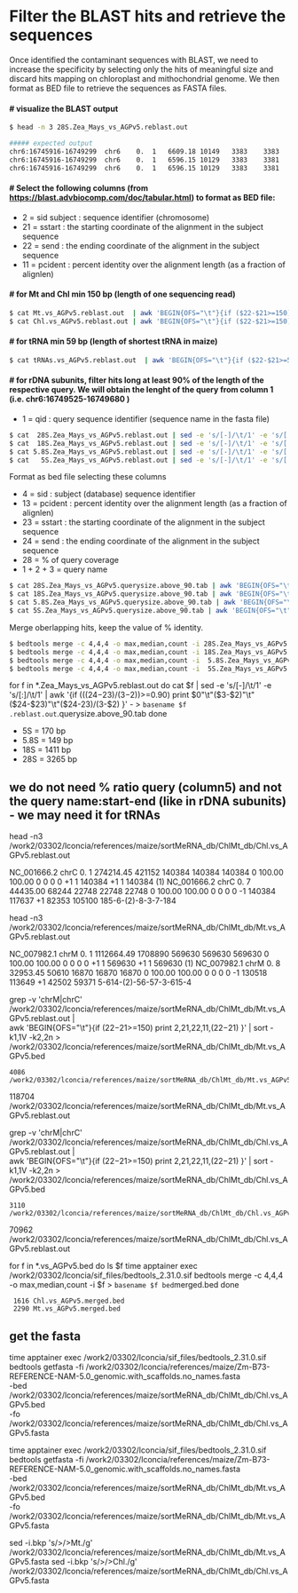 # Filter the BLAST hits and retrieve the sequences 

Once identified the contaminant sequences with BLAST, we need to increase the specificity by selecting only the hits of meaningful size and discard hits mapping on chloroplast and mithochondrial genome.
We then format as BED file to retrieve the sequences as FASTA files.
#### #   visualize the BLAST output
```bash
$ head -n 3 28S.Zea_Mays_vs_AGPv5.reblast.out

##### expected output
chr6:16745916-16749299	chr6	0.	1	6609.18	10149	3383	3383	3383	0	100.00	100.00	0	0	0	0	+1	1	3383	+1	16745917	16749299	(1)
chr6:16745916-16749299	chr6	0.	1	6596.15	10129	3383	3381	3381	1	99.94	99.94	0	0	1	1	+1	1	3383	+1	17223070	17226451	(2)
chr6:16745916-16749299	chr6	0.	1	6596.15	10129	3383	3381	3381	1	99.94	99.94	0	0	1	1	+1	1	3383	+1	17214276	17217657	(3)
```
#### #   Select the following columns (from https://blast.advbiocomp.com/doc/tabular.html) to format as BED file:
*  2  = sid subject : sequence identifier (chromosome)
* 21  =  sstart     : the starting coordinate of the alignment in the subject sequence
* 22  =  send       : the ending coordinate of the alignment in the subject sequence
* 11  =  pcident    : percent identity over the alignment length (as a fraction of alignlen)
#### #    for Mt and Chl min 150 bp (length of one sequencing read)
```bash
$ cat Mt.vs_AGPv5.reblast.out  | awk 'BEGIN{OFS="\t"}{if ($22-$21>=150) print $2,$21,$22,$11,($22-$21) }' | grep  -v 'chrM\|chrC' | sort -k1,1V -k2,2n > Mt.vs_AGPv5.bed
$ cat Chl.vs_AGPv5.reblast.out | awk 'BEGIN{OFS="\t"}{if ($22-$21>=150) print $2,$21,$22,$11,($22-$21) }' | grep  -v 'chrM\|chrC' | sort -k1,1V -k2,2n > Chl.vs_AGPv5.bed
```
#### #    for tRNA min 59 bp (length of shortest tRNA in maize)
```bash
$ cat tRNAs.vs_AGPv5.reblast.out  | awk 'BEGIN{OFS="\t"}{if ($22-$21>=59) print $2,$21,$22,$11,($22-$21) }' | grep  -v 'chrM\|chrC' | sort -k1,1V -k2,2n > tRNAs.vs_AGPv5.bed
```
#### #    for rDNA subunits, filter hits long at least 90% of the length of the respective query. We will obtain the lenght of the query from column 1 (i.e. chr6:16749525-16749680 )
*  1  = qid : query sequence identifier (sequence name in the fasta file)

```bash
$ cat  28S.Zea_Mays_vs_AGPv5.reblast.out | sed -e 's/[-]/\t/1' -e 's/[:]/\t/1' | awk '{if ((($24-$23)/($3-$2))>=0.90) print $0"\t"($3-$2)"\t"($24-$23)"\t"($24-$23)/($3-$2) }' - > 28S.Zea_Mays_vs_AGPv5.querysize.above_90.tab
$ cat  18S.Zea_Mays_vs_AGPv5.reblast.out | sed -e 's/[-]/\t/1' -e 's/[:]/\t/1' | awk '{if ((($24-$23)/($3-$2))>=0.90) print $0"\t"($3-$2)"\t"($24-$23)"\t"($24-$23)/($3-$2) }' - > 18S.Zea_Mays_vs_AGPv5.querysize.above_90.tab
$ cat 5.8S.Zea_Mays_vs_AGPv5.reblast.out | sed -e 's/[-]/\t/1' -e 's/[:]/\t/1' | awk '{if ((($24-$23)/($3-$2))>=0.90) print $0"\t"($3-$2)"\t"($24-$23)"\t"($24-$23)/($3-$2) }' - > 5.8S.Zea_Mays_vs_AGPv5.querysize.above_90.tab
$ cat   5S.Zea_Mays_vs_AGPv5.reblast.out | sed -e 's/[-]/\t/1' -e 's/[:]/\t/1' | awk '{if ((($24-$23)/($3-$2))>=0.90) print $0"\t"($3-$2)"\t"($24-$23)"\t"($24-$23)/($3-$2) }' - > 5S.Zea_Mays_vs_AGPv5.querysize.above_90.tab
```
Format as bed file selecting these columns
*  4 = sid : subject (database) sequence identifier
* 13 = pcident : percent identity over the alignment length (as a fraction of alignlen)
* 23 = sstart  : the starting coordinate of the alignment in the subject sequence
* 24 = send  : the ending coordinate of the alignment in the subject sequence
* 28 = % of query coverage 
* 1 + 2 + 3 = query name
```bash
$ cat 28S.Zea_Mays_vs_AGPv5.querysize.above_90.tab | awk 'BEGIN{OFS="\t"}{print $4,$23,$24,$13,$28,$1":"$2"-"$3}' | sort -k1,1 -k2,2n > 28S.Zea_Mays_vs_AGPv5.querysize.above_90.bed
$ cat 18S.Zea_Mays_vs_AGPv5.querysize.above_90.tab | awk 'BEGIN{OFS="\t"}{print $4,$23,$24,$13,$28,$1":"$2"-"$3}' | sort -k1,1 -k2,2n > 18S.Zea_Mays_vs_AGPv5.querysize.above_90.bed
$ cat 5.8S.Zea_Mays_vs_AGPv5.querysize.above_90.tab | awk 'BEGIN{OFS="\t"}{print $4,$23,$24,$13,$28,$1":"$2"-"$3}' | sort -k1,1 -k2,2n > 5.8S.Zea_Mays_vs_AGPv5.querysize.above_90.bed
$ cat 5S.Zea_Mays_vs_AGPv5.querysize.above_90.tab | awk 'BEGIN{OFS="\t"}{print $4,$23,$24,$13,$28,$1":"$2"-"$3}' | sort -k1,1 -k2,2n > 5S.Zea_Mays_vs_AGPv5.querysize.above_90.bed
```
Merge oberlapping hits, keep the value of % identity.

```bash
$ bedtools merge -c 4,4,4 -o max,median,count -i 28S.Zea_Mays_vs_AGPv5.querysize.above_90.bed > 28S.Zea_Mays_vs_AGPv5.querysize.above_90.merged.bed
$ bedtools merge -c 4,4,4 -o max,median,count -i 18S.Zea_Mays_vs_AGPv5.querysize.above_90.bed > 18S.Zea_Mays_vs_AGPv5.querysize.above_90.merged.bed
$ bedtools merge -c 4,4,4 -o max,median,count -i  5.8S.Zea_Mays_vs_AGPv5.querysize.above_90.bed > 5.8S.Zea_Mays_vs_AGPv5.querysize.above_90.merged.bed
$ bedtools merge -c 4,4,4 -o max,median,count -i  5S.Zea_Mays_vs_AGPv5.querysize.above_90.bed >   5S.Zea_Mays_vs_AGPv5.querysize.above_90.merged.bed
```






for f in *.Zea_Mays_vs_AGPv5.reblast.out
do
cat $f | sed -e 's/[-]/\t/1' -e 's/[:]/\t/1' | awk '{if ((($24-$23)/($3-$2))>=0.90) print  $0"\t"($3-$2)"\t"($24-$23)"\t"($24-$23)/($3-$2) }' - > `basename $f .reblast.out`.querysize.above_90.tab
done


 
* 5S   = 170 bp
* 5.8S = 149 bp
* 18S = 1411 bp
* 28S = 3265 bp

##### #   

## we do not need  % ratio query (column5) and not the query name:start-end (like in rDNA subunits) - we may need it for tRNAs

 
 

 







head -n3 /work2/03302/lconcia/references/maize/sortMeRNA_db/ChlMt_db/Chl.vs_AGPv5.reblast.out

NC_001666.2 chrC    0.  1   274214.45   421152  140384  140384  140384  0   100.00  100.00  0   0   0   0   +1  1   140384  +1  1   140384  (1)
NC_001666.2 chrC    0.  7   44435.00    68244   22748   22748   22748   0   100.00  100.00  0   0   0   0   -1  140384  117637  +1  82353   105100  185-6-(2)-8-3-7-184



head -n3 /work2/03302/lconcia/references/maize/sortMeRNA_db/ChlMt_db/Mt.vs_AGPv5.reblast.out

NC_007982.1 chrM    0.  1   1112664.49  1708890 569630  569630  569630  0   100.00  100.00  0   0   0   0   +1  1   569630  +1  1   569630  (1)
NC_007982.1 chrM    0.  8   32953.45    50610   16870   16870   16870   0   100.00  100.00  0   0   0   0   -1  130518  113649  +1  42502   59371   5-614-(2)-56-57-3-615-4





grep  -v 'chrM\|chrC' /work2/03302/lconcia/references/maize/sortMeRNA_db/ChlMt_db/Mt.vs_AGPv5.reblast.out | \
awk 'BEGIN{OFS="\t"}{if ($22-$21>=150) print $2,$21,$22,$11,($22-$21) }' | sort -k1,1V -k2,2n > /work2/03302/lconcia/references/maize/sortMeRNA_db/ChlMt_db/Mt.vs_AGPv5.bed

    4086 /work2/03302/lconcia/references/maize/sortMeRNA_db/ChlMt_db/Mt.vs_AGPv5.bed
  118704 /work2/03302/lconcia/references/maize/sortMeRNA_db/ChlMt_db/Mt.vs_AGPv5.reblast.out
 

grep  -v 'chrM\|chrC' /work2/03302/lconcia/references/maize/sortMeRNA_db/ChlMt_db/Chl.vs_AGPv5.reblast.out | \
awk 'BEGIN{OFS="\t"}{if ($22-$21>=150) print $2,$21,$22,$11,($22-$21) }' | sort -k1,1V -k2,2n > /work2/03302/lconcia/references/maize/sortMeRNA_db/ChlMt_db/Chl.vs_AGPv5.bed
 

    3110 /work2/03302/lconcia/references/maize/sortMeRNA_db/ChlMt_db/Chl.vs_AGPv5.bed
   70962 /work2/03302/lconcia/references/maize/sortMeRNA_db/ChlMt_db/Chl.vs_AGPv5.reblast.out



for f in *.vs_AGPv5.bed
do
ls $f
time apptainer exec /work2/03302/lconcia/sif_files/bedtools_2.31.0.sif bedtools merge -c 4,4,4 -o max,median,count -i $f > `basename $f bed`merged.bed
done


     1616 Chl.vs_AGPv5.merged.bed
     2290 Mt.vs_AGPv5.merged.bed


## get the fasta 

time apptainer exec /work2/03302/lconcia/sif_files/bedtools_2.31.0.sif bedtools getfasta -fi /work2/03302/lconcia/references/maize/Zm-B73-REFERENCE-NAM-5.0_genomic.with_scaffolds.no_names.fasta \
-bed  /work2/03302/lconcia/references/maize/sortMeRNA_db/ChlMt_db/Chl.vs_AGPv5.bed \
-fo   /work2/03302/lconcia/references/maize/sortMeRNA_db/ChlMt_db/Chl.vs_AGPv5.fasta


time apptainer exec /work2/03302/lconcia/sif_files/bedtools_2.31.0.sif bedtools getfasta -fi /work2/03302/lconcia/references/maize/Zm-B73-REFERENCE-NAM-5.0_genomic.with_scaffolds.no_names.fasta \
-bed  /work2/03302/lconcia/references/maize/sortMeRNA_db/ChlMt_db/Mt.vs_AGPv5.bed \
-fo   /work2/03302/lconcia/references/maize/sortMeRNA_db/ChlMt_db/Mt.vs_AGPv5.fasta


sed -i.bkp 's/>/>Mt./g'  /work2/03302/lconcia/references/maize/sortMeRNA_db/ChlMt_db/Mt.vs_AGPv5.fasta
sed -i.bkp 's/>/>Chl./g'  /work2/03302/lconcia/references/maize/sortMeRNA_db/ChlMt_db/Chl.vs_AGPv5.fasta



